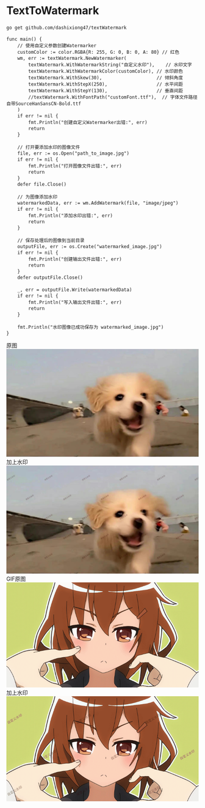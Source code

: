 # TextToWatermark

```
go get github.com/dashixiong47/textWatermark
```

```
func main() {
	// 使用自定义参数创建Watermarker
	customColor := color.RGBA{R: 255, G: 0, B: 0, A: 80} // 红色
	wm, err := textWatermark.NewWatermarker(
		textWatermark.WithWatermarkString("自定义水印"),    // 水印文字
		textWatermark.WithWatermarkColor(customColor), // 水印颜色
		textWatermark.WithSkew(30),                    // 倾斜角度
		textWatermark.WithStepX(250),                  // 水平间距
		textWatermark.WithStepY(130),                  // 垂直间距
		//textWatermark.WithFontPath("customFont.ttf"),  // 字体文件路径 自带SourceHanSansCN-Bold.ttf
	)
	if err != nil {
		fmt.Println("创建自定义Watermarker出错:", err)
		return
	}

	// 打开要添加水印的图像文件
	file, err := os.Open("path_to_image.jpg")
	if err != nil {
		fmt.Println("打开图像文件出错:", err)
		return
	}
	defer file.Close()

	// 为图像添加水印
	watermarkedData, err := wm.AddWatermark(file, "image/jpeg")
	if err != nil {
		fmt.Println("添加水印出错:", err)
		return
	}

	// 保存处理后的图像到当前目录
	outputFile, err := os.Create("watermarked_image.jpg")
	if err != nil {
		fmt.Println("创建输出文件出错:", err)
		return
	}
	defer outputFile.Close()

	_, err = outputFile.Write(watermarkedData)
	if err != nil {
		fmt.Println("写入输出文件出错:", err)
		return
	}

	fmt.Println("水印图像已成功保存为 watermarked_image.jpg")
}
```

原图
![12.jpg](assets/1.jpg?t=1689736488340)
加上水印
![12.jpg](assets/watermarked_image.jpg?t=1689736488340)
GIF原图
![2.gif](assets/2.gif)
加上水印
![watermarked_image.gif](assets/watermarked_image.gif)





